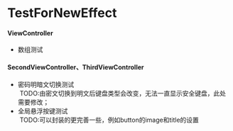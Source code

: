 # TestForNewEffect

#### ViewController
- 数组测试
#### SecondViewController、ThirdViewController
- 密码明暗文切换测试    
  TODO:由密文切换到明文后键盘类型会改变，无法一直显示安全键盘，此处需要修改；
- 全局悬浮按键测试    
  TODO:可以封装的更完善一些，例如button的image和title的设置
   
